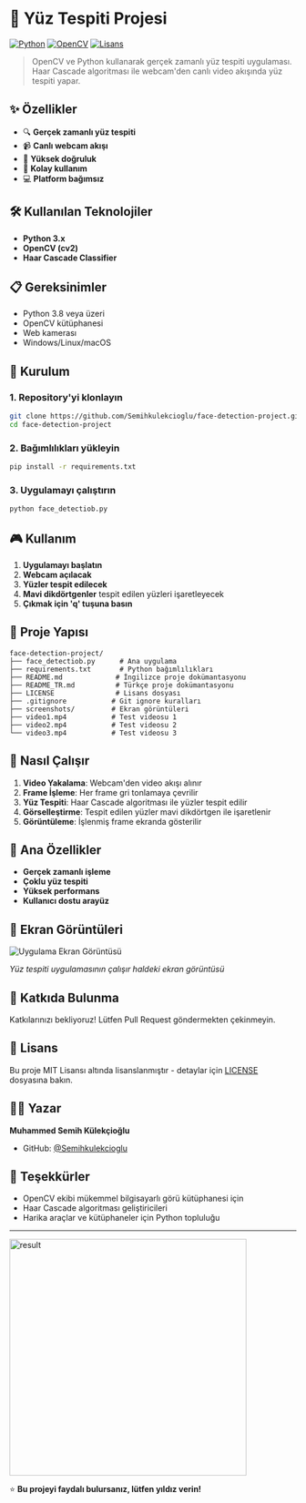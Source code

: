 # 🎯 Yüz Tespiti Projesi

[![Python](https://img.shields.io/badge/Python-3.8+-mavi.svg)](https://www.python.org/downloads/)
[![OpenCV](https://img.shields.io/badge/OpenCV-4.8+-yeşil.svg)](https://opencv.org/)
[![Lisans](https://img.shields.io/badge/Lisans-MIT-sarı.svg)](https://opensource.org/licenses/MIT)

> OpenCV ve Python kullanarak gerçek zamanlı yüz tespiti uygulaması. Haar Cascade algoritması ile webcam'den canlı video akışında yüz tespiti yapar.

## ✨ Özellikler

- 🔍 **Gerçek zamanlı yüz tespiti**
- 📹 **Canlı webcam akışı**
- 🎯 **Yüksek doğruluk**
- 🚀 **Kolay kullanım**
- 💻 **Platform bağımsız**

## 🛠️ Kullanılan Teknolojiler

- **Python 3.x**
- **OpenCV (cv2)**
- **Haar Cascade Classifier**

## 📋 Gereksinimler

- Python 3.8 veya üzeri
- OpenCV kütüphanesi
- Web kamerası
- Windows/Linux/macOS

## 🚀 Kurulum

### 1. Repository'yi klonlayın
```bash
git clone https://github.com/Semihkulekcioglu/face-detection-project.git
cd face-detection-project
```

### 2. Bağımlılıkları yükleyin
```bash
pip install -r requirements.txt
```

### 3. Uygulamayı çalıştırın
```bash
python face_detectiob.py
```

## 🎮 Kullanım

1. **Uygulamayı başlatın**
2. **Webcam açılacak**
3. **Yüzler tespit edilecek**
4. **Mavi dikdörtgenler** tespit edilen yüzleri işaretleyecek
5. **Çıkmak için 'q' tuşuna basın**

## 📁 Proje Yapısı

```
face-detection-project/
├── face_detectiob.py      # Ana uygulama
├── requirements.txt       # Python bağımlılıkları
├── README.md             # İngilizce proje dokümantasyonu
├── README_TR.md          # Türkçe proje dokümantasyonu
├── LICENSE               # Lisans dosyası
├── .gitignore           # Git ignore kuralları
├── screenshots/         # Ekran görüntüleri
├── video1.mp4           # Test videosu 1
├── video2.mp4           # Test videosu 2
└── video3.mp4           # Test videosu 3
```

## 🔧 Nasıl Çalışır

1. **Video Yakalama**: Webcam'den video akışı alınır
2. **Frame İşleme**: Her frame gri tonlamaya çevrilir
3. **Yüz Tespiti**: Haar Cascade algoritması ile yüzler tespit edilir
4. **Görselleştirme**: Tespit edilen yüzler mavi dikdörtgen ile işaretlenir
5. **Görüntüleme**: İşlenmiş frame ekranda gösterilir

## 🎯 Ana Özellikler

- **Gerçek zamanlı işleme**
- **Çoklu yüz tespiti**
- **Yüksek performans**
- **Kullanıcı dostu arayüz**

## 📸 Ekran Görüntüleri

![Uygulama Ekran Görüntüsü](screenshots/app_screenshot.png)

*Yüz tespiti uygulamasının çalışır haldeki ekran görüntüsü*

## 🤝 Katkıda Bulunma

Katkılarınızı bekliyoruz! Lütfen Pull Request göndermekten çekinmeyin.

## 📄 Lisans

Bu proje MIT Lisansı altında lisanslanmıştır - detaylar için [LICENSE](LICENSE) dosyasına bakın.

## 👨‍💻 Yazar

**Muhammed Semih Külekçioğlu**

- GitHub: [@Semihkulekcioglu](https://github.com/Semihkulekcioglu)

## 🙏 Teşekkürler

- OpenCV ekibi mükemmel bilgisayarlı görü kütüphanesi için
- Haar Cascade algoritması geliştiricileri
- Harika araçlar ve kütüphaneler için Python topluluğu

---

<img width="416" height="416" alt="result" src="https://github.com/user-attachments/assets/07497c90-fe08-4ed1-8410-866fbfc64f1b" />

⭐ **Bu projeyi faydalı bulursanız, lütfen yıldız verin!**
